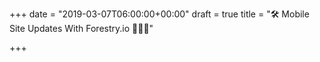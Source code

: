 +++
date = "2019-03-07T06:00:00+00:00"
draft = true
title = "🛠 Mobile Site Updates With Forestry.io 👨🏻‍💻"

+++

